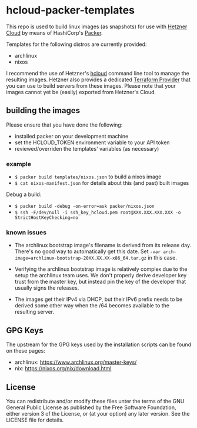 # hcloud-packer-templates

This repo is used to build linux images (as snapshots) for use with
[Hetzner Cloud](https://www.hetzner.de/cloud) by means of HashiCorp's
[Packer](https://packer.io/).

Templates for the following distros are currently provided:

  - archlinux
  - nixos

I recommend the use of Hetzner's
[hcloud](https://github.com/hetznercloud/cli/tree/master/cli) command
line tool to manage the resulting images. Hetzner also provides a dedicated
[Terraform Provider](https://www.terraform.io/docs/providers/hcloud/index.html)
that you can use to build servers from these images. Please note that
your images cannot yet be (easily) exported from Hetzner's Cloud.

## building the images

Please ensure that you have done the following:

  - installed packer on your development machine
  - set the HCLOUD_TOKEN environment variable to your API token
  - reviewed/overriden the templates' variables (as necessary)

### example

  - `$ packer build templates/nixos.json` to build a nixos image
  - `$ cat nixos-manifest.json` for details about this (and past) built images

Debug a build:

  - `$ packer build -debug -on-error=ask packer/nixos.json`
  - `$ ssh -F/dev/null -i ssh_key_hcloud.pem root@XXX.XXX.XXX.XXX -o StrictHostKeyChecking=no`

### known issues

- The archlinux bootstrap image's filename is derived from its release
  day. There's no good way to automatically get this date.
  Set `-var arch-image=archlinux-bootstrap-20XX.XX.XX-x86_64.tar.gz` in this case.

- Verifying the archlinux bootstrap image is relatively complex due to
  the setup the archlinux team uses. We don't properly derive
  developer key trust from the master key, but instead pin the key of
  the developer that usually signs the releases.

- The images get their IPv4 via DHCP, but their IPv6 prefix needs to
  be derived some other way when the /64 becomes available to the
  resulting server.

## GPG Keys

The upstream for the GPG keys used by the installation scripts can be found on these pages:

  - archlinux: https://www.archlinux.org/master-keys/
  - nix: https://nixos.org/nix/download.html

## License

You can redistribute and/or modify these files unter the terms of the
GNU General Public License as published by the Free Software
Foundation, either version 3 of the License, or (at your option) any
later version. See the LICENSE file for details.
